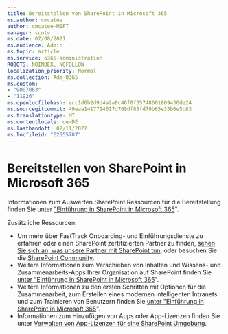 ```yaml
---
title: Bereitstellen von SharePoint in Microsoft 365
ms.author: cmcatee
author: cmcatee-MSFT
manager: scotv
ms.date: 07/08/2021
ms.audience: Admin
ms.topic: article
ms.service: o365-administration
ROBOTS: NOINDEX, NOFOLLOW
localization_priority: Normal
ms.collection: Adm_O365
ms.custom:
- "9007063"
- "11926"
ms.openlocfilehash: ecc1d6b2d9d4a2a8c46f0f35748601809436de24
ms.sourcegitcommit: 49eaa1417714617d768df85fd79b65e35b6e5c83
ms.translationtype: MT
ms.contentlocale: de-DE
ms.lasthandoff: 02/11/2022
ms.locfileid: "62555787"
---
```

# <a name="deploy-sharepoint-in-microsoft-365"></a>Bereitstellen von SharePoint in Microsoft 365

Informationen zum Auswerten SharePoint Ressourcen für die Bereitstellung finden Sie unter ["Einführung in SharePoint in Microsoft 365](https://docs.microsoft.com/sharepoint/introduction)". 

Zusätzliche Ressourcen: 

- Um mehr über FastTrack Onboarding- und Einführungsdienste zu erfahren oder einen SharePoint zertifizierten Partner zu finden, [sehen Sie sich an, was unsere Partner mit SharePoint tun](https://docs.microsoft.com/microsoft-365/sharepoint/sharepoint-partners-sharepoint-support), oder besuchen Sie die [SharePoint Community](https://techcommunity.microsoft.com/t5/sharepoint/ct-p/SharePoint). 
- Weitere Informationen zum Verschieben von Inhalten und Wissens- und Zusammenarbeits-Apps Ihrer Organisation auf SharePoint finden Sie [unter "Einführung in SharePoint in Microsoft 365](https://docs.microsoft.com/sharepoint/introduction#migration)". 
- Weitere Informationen zu den ersten Schritten mit Optionen für die Zusammenarbeit, zum Erstellen eines modernen intelligenten Intranets und zum Trainieren von Benutzern finden Sie [unter "Einführung in SharePoint in Microsoft 365](https://docs.microsoft.com/sharepoint/introduction#collaboration)". 
- Informationen zum Hinzufügen von Apps oder App-Lizenzen finden Sie unter [Verwalten von App-Lizenzen für eine SharePoint Umgebung](https://docs.microsoft.com/sharepoint/manage-app-licenses). 


